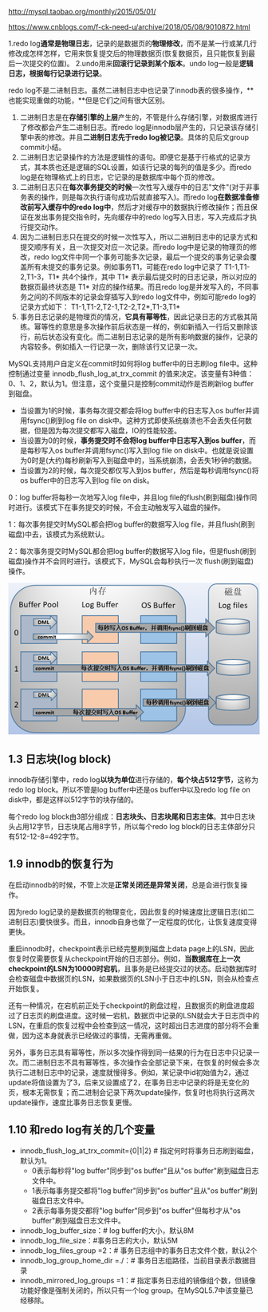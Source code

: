 http://mysql.taobao.org/monthly/2015/05/01/

https://www.cnblogs.com/f-ck-need-u/archive/2018/05/08/9010872.html



1.redo log**通常是物理日志**，记录的是数据页的**物理修改**，而不是某一行或某几行修改成怎样怎样，它用来恢复提交后的物理数据页(恢复数据页，且只能恢复到最后一次提交的位置)。
2.undo用来**回滚行记录到某个版本**。undo log一般是**逻辑日志，根据每行记录进行记录**。



redo log不是二进制日志。虽然二进制日志中也记录了innodb表的很多操作，**也能实现重做的功能，**但是它们之间有很大区别。



1. 二进制日志是在**存储引擎的上层**产生的，不管是什么存储引擎，对数据库进行了修改都会产生二进制日志。而redo log是innodb层产生的，只记录该存储引擎中表的修改。并且**二进制日志先于redo log被记录**。具体的见后文group commit小结。
2. 二进制日志记录操作的方法是逻辑性的语句。即便它是基于行格式的记录方式，其本质也还是逻辑的SQL设置，如该行记录的每列的值是多少。而redo log是在物理格式上的日志，它记录的是数据库中每个页的修改。
3. 二进制日志只在**每次事务提交的时候**一次性写入缓存中的日志"文件"(对于非事务表的操作，则是每次执行语句成功后就直接写入)。而redo log**在数据准备修改前写入缓存中的redo log中**，然后才对缓存中的数据执行修改操作；而且保证在发出事务提交指令时，先向缓存中的redo log写入日志，写入完成后才执行提交动作。
4. 因为二进制日志只在提交的时候一次性写入，所以二进制日志中的记录方式和提交顺序有关，且一次提交对应一次记录。而redo log中是记录的物理页的修改，redo log文件中同一个事务可能多次记录，最后一个提交的事务记录会覆盖所有未提交的事务记录。例如事务T1，可能在redo log中记录了 T1-1,T1-2,T1-3，T1* 共4个操作，其中 T1* 表示最后提交时的日志记录，所以对应的数据页最终状态是 T1* 对应的操作结果。而且redo log是并发写入的，不同事务之间的不同版本的记录会穿插写入到redo log文件中，例如可能redo log的记录方式如下： T1-1,T1-2,T2-1,T2-2,T2*,T1-3,T1* 
5. 事务日志记录的是物理页的情况，**它具有幂等性**，因此记录日志的方式极其简练。幂等性的意思是多次操作前后状态是一样的，例如新插入一行后又删除该行，前后状态没有变化。而二进制日志记录的是所有影响数据的操作，记录的内容较多。例如插入一行记录一次，删除该行又记录一次。





MySQL支持用户自定义在commit时如何将log buffer中的日志刷log file中。这种控制通过变量 innodb_flush_log_at_trx_commit 的值来决定。该变量有3种值：0、1、2，默认为1。但注意，这个变量只是控制commit动作是否刷新log buffer到磁盘。

- 当设置为1的时候，事务每次提交都会将log buffer中的日志写入os buffer并调用fsync()刷到log file on disk中。这种方式即使系统崩溃也不会丢失任何数据，但是因为每次提交都写入磁盘，IO的性能较差。
- 当设置为0的时候，**事务提交时不会将log buffer中日志写入到os buffer**，而是每秒写入os buffer并调用fsync()写入到log file on disk中。也就是说设置为0时是(大约)每秒刷新写入到磁盘中的，当系统崩溃，会丢失1秒钟的数据。
- 当设置为2的时候，每次提交都仅写入到os buffer，然后是每秒调用fsync()将os buffer中的日志写入到log file on disk。

0：log buffer将每秒一次地写入log file中，并且log file的flush(刷到磁盘)操作同时进行。该模式下在事务提交的时候，不会主动触发写入磁盘的操作。

1：每次事务提交时MySQL都会把log buffer的数据写入log file，并且flush(刷到磁盘)中去，该模式为系统默认。

2：每次事务提交时MySQL都会把log buffer的数据写入log file，但是flush(刷到磁盘)操作并不会同时进行。该模式下，MySQL会每秒执行一次 flush(刷到磁盘)操作。



![24700673-178589340b50f573](../images/733013-20180508104623183-690986409.png)



## 1.3 日志块(log block)

innodb存储引擎中，redo log**以块为单位**进行存储的，**每个块占512字节**，这称为redo log block。所以不管是log buffer中还是os buffer中以及redo log file on disk中，都是这样以512字节的块存储的。

每个redo log block由3部分组成：**日志块头、日志块尾和日志主体**。其中日志块头占用12字节，日志块尾占用8字节，所以每个redo log block的日志主体部分只有512-12-8=492字节。



##  1.9 innodb的恢复行为

在启动innodb的时候，不管上次是**正常关闭还是异常关闭**，总是会进行恢复操作。

因为redo log记录的是数据页的物理变化，因此恢复的时候速度比逻辑日志(如二进制日志)要快很多。而且，innodb自身也做了一定程度的优化，让恢复速度变得更快。

重启innodb时，checkpoint表示已经完整刷到磁盘上data page上的LSN，因此恢复时仅需要恢复从checkpoint开始的日志部分。例如，**当数据库在上一次checkpoint的LSN为10000时宕机**，且事务是已经提交过的状态。启动数据库时会检查磁盘中数据页的LSN，如果数据页的LSN小于日志中的LSN，则会从检查点开始恢复。

还有一种情况，在宕机前正处于checkpoint的刷盘过程，且数据页的刷盘进度超过了日志页的刷盘进度。这时候一宕机，数据页中记录的LSN就会大于日志页中的LSN，在重启的恢复过程中会检查到这一情况，这时超出日志进度的部分将不会重做，因为这本身就表示已经做过的事情，无需再重做。

另外，事务日志具有幂等性，所以多次操作得到同一结果的行为在日志中只记录一次。而二进制日志不具有幂等性，多次操作会全部记录下来，在恢复的时候会多次执行二进制日志中的记录，速度就慢得多。例如，某记录中id初始值为2，通过update将值设置为了3，后来又设置成了2，在事务日志中记录的将是无变化的页，根本无需恢复；而二进制会记录下两次update操作，恢复时也将执行这两次update操作，速度比事务日志恢复更慢。



## 1.10 和redo log有关的几个变量

- innodb_flush_log_at_trx_commit={0|1|2} # 指定何时将事务日志刷到磁盘，默认为1。
  - 0表示每秒将"log buffer"同步到"os buffer"且从"os buffer"刷到磁盘日志文件中。
  - 1表示每事务提交都将"log buffer"同步到"os buffer"且从"os buffer"刷到磁盘日志文件中。
  - 2表示每事务提交都将"log buffer"同步到"os buffer"但每秒才从"os buffer"刷到磁盘日志文件中。
- innodb_log_buffer_size：# log buffer的大小，默认8M
- innodb_log_file_size：#事务日志的大小，默认5M
- innodb_log_files_group =2：# 事务日志组中的事务日志文件个数，默认2个
- innodb_log_group_home_dir =./：# 事务日志组路径，当前目录表示数据目录
- innodb_mirrored_log_groups =1：# 指定事务日志组的镜像组个数，但镜像功能好像是强制关闭的，所以只有一个log group。在MySQL5.7中该变量已经移除。